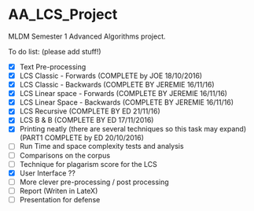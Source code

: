 # AA_LCS_Project
MLDM Semester 1 Advanced Algorithms project.

To do list: (please add stuff!)

- [X] Text Pre-processing 
- [X] LCS Classic - Forwards    (COMPLETE by JOE 18/10/2016)
- [X] LCS Classic - Backwards (COMPLETE BY JEREMIE 16/11/16)
- [X] LCS Linear space - Forwards (COMPLETE BY JEREMIE 16/11/16)
- [X] LCS Linear Space - Backwards (COMPLETE BY JEREMIE 16/11/16)
- [X] LCS Recursive (COMPLETE BY ED 21/11/16)
- [X] LCS B & B (COMPLETE BY ED 17/11/2016)
- [X] Printing neatly (there are several techniques so this task may expand) (PART1 COMPLETE by ED 20/10/2016)
- [ ] Run Time and space complexity tests and analysis
- [ ] Comparisons on the corpus
- [ ] Technique for plagarism score for the LCS
- [X] User Interface ??
- [ ] More clever pre-processing / post processing
- [ ] Report (Writen in LateX)
- [ ] Presentation for defense

